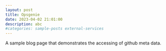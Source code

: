 ```yaml
---
layout: post
title: Opsgenie
date: 2023-04-02 21:01:00
description: abc
#categories: sample-posts external-services
---
```


A sample blog page that demonstrates the accessing of github meta data.
